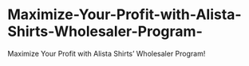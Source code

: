 # Maximize-Your-Profit-with-Alista-Shirts-Wholesaler-Program-
Maximize Your Profit with Alista Shirts’ Wholesaler Program!
